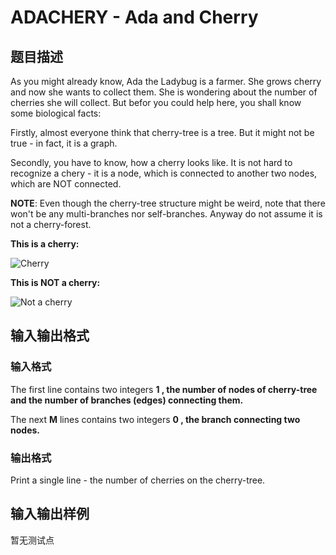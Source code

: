# ADACHERY - Ada and Cherry

## 题目描述

As you might already know, Ada the Ladybug is a farmer. She grows cherry and now she wants to collect them. She is wondering about the number of cherries she will collect. But befor you could help here, you shall know some biological facts:

Firstly, almost everyone think that cherry-tree is a tree. But it might not be true - in fact, it is a graph.

Secondly, you have to know, how a cherry looks like. It is not hard to recognize a chery - it is a node, which is connected to another two nodes, which are NOT connected.

**NOTE**: Even though the cherry-tree structure might be weird, note that there won't be any multi-branches nor self-branches. Anyway do not assume it is not a cherry-forest.

**This is a cherry:**

![Cherry](../../content/morass:cherry.png "Cherry")

**This is NOT a cherry:**

![Not a cherry](../../content/morass:notcherry.png "Not a cherry")

## 输入输出格式

### 输入格式

The first line contains two integers **1 , the number of nodes of cherry-tree and the number of branches (edges) connecting them.**

The next **M** lines contains two integers **0 , the branch connecting two nodes.**

### 输出格式

Print a single line - the number of cherries on the cherry-tree.

## 输入输出样例

暂无测试点

